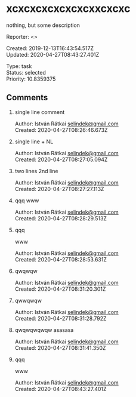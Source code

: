 # xcxcxcxcxcxcxcxxcxcxc

nothing, but some description

Reporter: <>  

Created: 2019-12-13T16:43:54.517Z  
Updated: 2020-04-27T08:43:27.401Z

Type: task  
Status: selected  
Priority: 10.8359375

## Comments
1.  single line comment

    Author: István Rátkai <selindek@gmail.com>  
    Created: 2020-04-27T08:26:46.673Z  

2.  single line + NL

    Author: István Rátkai <selindek@gmail.com>  
    Created: 2020-04-27T08:27:05.094Z  

3.  two lines
    2nd line

    Author: István Rátkai <selindek@gmail.com>  
    Created: 2020-04-27T08:27:27.113Z  

4.  qqq
    www

    Author: István Rátkai <selindek@gmail.com>  
    Created: 2020-04-27T08:28:29.513Z  

5.  qqq

    www

    Author: István Rátkai <selindek@gmail.com>  
    Created: 2020-04-27T08:28:53.631Z  

6.  qwqwqw

    

    Author: István Rátkai <selindek@gmail.com>  
    Created: 2020-04-27T08:31:20.301Z  

7.  qwwqwqw

    

    
    

    Author: István Rátkai <selindek@gmail.com>  
    Created: 2020-04-27T08:31:28.792Z  

8.  qwqwqwqwqw
    asasasa
    

    Author: István Rátkai <selindek@gmail.com>  
    Created: 2020-04-27T08:31:41.350Z  

9.  qqq

    

    www
    

    Author: István Rátkai <selindek@gmail.com>  
    Created: 2020-04-27T08:43:27.401Z  
